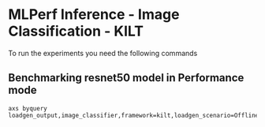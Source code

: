 # MLPerf Inference - Image Classification - KILT

To run the experiments you need the following commands

## Benchmarking resnet50 model in Performance mode
```
axs byquery loadgen_output,image_classifier,framework=kilt,loadgen_scenario=Offline,loadgen_mode=PerformanceOnly,model_name=resnet50,loadgen_dataset_size=50000,loadgen_buffer_size=1024,loadgen_target_qps=124000
```

